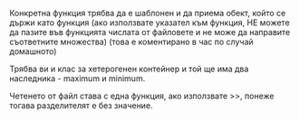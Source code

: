 Конкретна функция трябва да е шаблонен и да приема обект, който се държи като функция (ако използвате указател към функция, НЕ можете да пазите във функцията числата от файловете и не може да направите съответните множества) (това е коментирано в час по случай домашното)

Трябва ви и клас за хетерогенен контейнер и той ще има два наследника - maximum и minimum.

Четенето от файл става с една функция, ако използвате >>, понеже тогава разделителят е без значение.